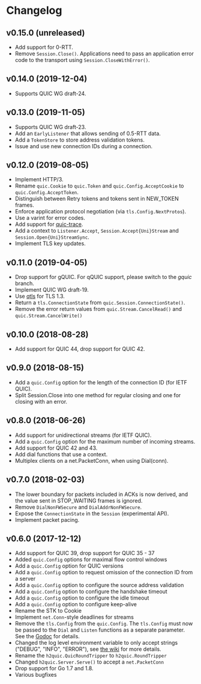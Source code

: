 # Changelog

## v0.15.0 (unreleased)

- Add support for 0-RTT.
- Remove `Session.Close()`. Applications need to pass an application error code to the transport using `Session.CloseWithError()`.

## v0.14.0 (2019-12-04)

- Supports QUIC WG draft-24.

## v0.13.0 (2019-11-05)

- Supports QUIC WG draft-23.
- Add an `EarlyListener` that allows sending of 0.5-RTT data.
- Add a `TokenStore` to store address validation tokens.
- Issue and use new connection IDs during a connection.

## v0.12.0 (2019-08-05)

- Implement HTTP/3.
- Rename `quic.Cookie` to `quic.Token` and `quic.Config.AcceptCookie` to `quic.Config.AcceptToken`.
- Distinguish between Retry tokens and tokens sent in NEW_TOKEN frames.
- Enforce application protocol negotiation (via `tls.Config.NextProtos`).
- Use a varint for error codes.
- Add support for [quic-trace](https://github.com/google/quic-trace).
- Add a context to `Listener.Accept`, `Session.Accept{Uni}Stream` and `Session.Open{Uni}StreamSync`.
- Implement TLS key updates.

## v0.11.0 (2019-04-05)

- Drop support for gQUIC. For qQUIC support, please switch to the *gquic* branch.
- Implement QUIC WG draft-19.
- Use [qtls](https://github.com/marten-seemann/qtls) for TLS 1.3.
- Return a `tls.ConnectionState` from `quic.Session.ConnectionState()`.
- Remove the error return values from `quic.Stream.CancelRead()` and `quic.Stream.CancelWrite()`

## v0.10.0 (2018-08-28)

- Add support for QUIC 44, drop support for QUIC 42.

## v0.9.0 (2018-08-15)

- Add a `quic.Config` option for the length of the connection ID (for IETF QUIC).
- Split Session.Close into one method for regular closing and one for closing with an error.

## v0.8.0 (2018-06-26)

- Add support for unidirectional streams (for IETF QUIC).
- Add a `quic.Config` option for the maximum number of incoming streams.
- Add support for QUIC 42 and 43.
- Add dial functions that use a context.
- Multiplex clients on a net.PacketConn, when using Dial(conn).

## v0.7.0 (2018-02-03)

- The lower boundary for packets included in ACKs is now derived, and the value sent in STOP_WAITING frames is ignored.
- Remove `DialNonFWSecure` and `DialAddrNonFWSecure`.
- Expose the `ConnectionState` in the `Session` (experimental API).
- Implement packet pacing.

## v0.6.0 (2017-12-12)

- Add support for QUIC 39, drop support for QUIC 35 - 37
- Added `quic.Config` options for maximal flow control windows
- Add a `quic.Config` option for QUIC versions
- Add a `quic.Config` option to request omission of the connection ID from a server
- Add a `quic.Config` option to configure the source address validation
- Add a `quic.Config` option to configure the handshake timeout
- Add a `quic.Config` option to configure the idle timeout
- Add a `quic.Config` option to configure keep-alive
- Rename the STK to Cookie
- Implement `net.Conn`-style deadlines for streams
- Remove the `tls.Config` from the `quic.Config`. The `tls.Config` must now be passed to the `Dial` and `Listen` functions as a separate parameter. See the [Godoc](https://godoc.org/github.com/lucas-clemente/quic-go) for details.
- Changed the log level environment variable to only accept strings ("DEBUG", "INFO", "ERROR"), see [the wiki](https://github.com/lucas-clemente/quic-go/wiki/Logging) for more details.
- Rename the `h2quic.QuicRoundTripper` to `h2quic.RoundTripper`
- Changed `h2quic.Server.Serve()` to accept a `net.PacketConn`
- Drop support for Go 1.7 and 1.8.
- Various bugfixes
